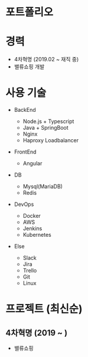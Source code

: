 # 포트폴리오

# 경력
* 4차혁명 (2019.02 ~ 재직 중)
 * 밸류쇼핑 개발

# 사용 기술
* BackEnd
  * Node.js + Typescript
  * Java + SpringBoot
  * Nginx
  * Haproxy Loadbalancer

* FrontEnd
  * Angular

* DB
  * Mysql(MariaDB)
  * Redis

* DevOps
  * Docker
  * AWS
  * Jenkins
  * Kubernetes

* Else
  * Slack
  * Jira
  * Trello
  * Git
  * Linux

# 프로젝트 (최신순)
## 4차혁명 (2019 ~ )
* 밸류쇼핑
